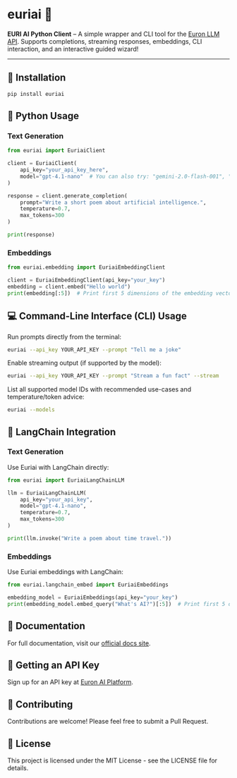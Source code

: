 # euriai 🧠 

**EURI AI Python Client** – A simple wrapper and CLI tool for the [Euron LLM API](https://api.euron.one). Supports completions, streaming responses, embeddings, CLI interaction, and an interactive guided wizard!

---

## 🔧 Installation 

```bash
pip install euriai
```

## 🚀 Python Usage

### Text Generation

```python
from euriai import EuriaiClient

client = EuriaiClient(
    api_key="your_api_key_here",
    model="gpt-4.1-nano"  # You can also try: "gemini-2.0-flash-001", "llama-4-maverick", etc.
)

response = client.generate_completion(
    prompt="Write a short poem about artificial intelligence.",
    temperature=0.7,
    max_tokens=300
)

print(response)
```

### Embeddings

```python
from euriai.embedding import EuriaiEmbeddingClient

client = EuriaiEmbeddingClient(api_key="your_key")
embedding = client.embed("Hello world")
print(embedding[:5])  # Print first 5 dimensions of the embedding vector
```

## 💻 Command-Line Interface (CLI) Usage

Run prompts directly from the terminal:

```bash
euriai --api_key YOUR_API_KEY --prompt "Tell me a joke"
```

Enable streaming output (if supported by the model):

```bash
euriai --api_key YOUR_API_KEY --prompt "Stream a fun fact" --stream
```

List all supported model IDs with recommended use-cases and temperature/token advice:

```bash
euriai --models
```

## 🤖 LangChain Integration

### Text Generation

Use Euriai with LangChain directly:

```python
from euriai import EuriaiLangChainLLM

llm = EuriaiLangChainLLM(
    api_key="your_api_key",
    model="gpt-4.1-nano", 
    temperature=0.7,
    max_tokens=300
)

print(llm.invoke("Write a poem about time travel."))
```

### Embeddings

Use Euriai embeddings with LangChain:

```python
from euriai.langchain_embed import EuriaiEmbeddings

embedding_model = EuriaiEmbeddings(api_key="your_key")
print(embedding_model.embed_query("What's AI?")[:5])  # Print first 5 dimensions
```

## 📘 Documentation

For full documentation, visit our [official docs site](https://docs.euron.one).

## 🔑 Getting an API Key

Sign up for an API key at [Euron AI Platform](https://app.euron.one).

## 🤝 Contributing

Contributions are welcome! Please feel free to submit a Pull Request.

## 📄 License

This project is licensed under the MIT License - see the LICENSE file for details.
